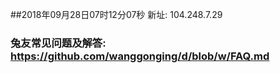 ##2018年09月28日07时12分07秒 新址: 104.248.7.29
### 兔友常见问题及解答: https://github.com/wanggonging/d/blob/w/FAQ.md
